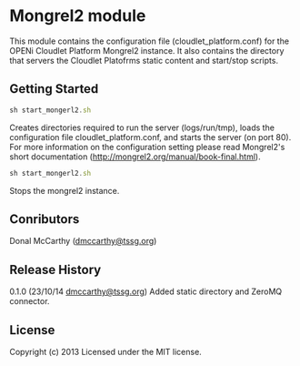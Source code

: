 # Mongrel2 module

This module contains the configuration file (cloudlet_platform.conf) for the OPENi Cloudlet Platform Mongrel2 instance. It also contains the directory that servers the Cloudlet Platofrms static content and start/stop scripts.

## Getting Started

```javascript
sh start_mongerl2.sh
```
Creates directories required to run the server (logs/run/tmp), loads the configuration file cloudlet_platform.conf, and starts the server (on port 80). For more information on the configuration setting please read Mongrel2's short documentation (http://mongrel2.org/manual/book-final.html).

```javascript
sh start_mongerl2.sh
```
Stops the mongrel2 instance.


## Conributors
Donal McCarthy (dmccarthy@tssg.org)


## Release History
0.1.0 (23/10/14 dmccarthy@tssg.org) Added static directory and ZeroMQ connector.

## License
Copyright (c) 2013
Licensed under the MIT license.
